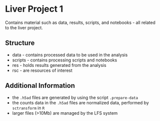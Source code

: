 # Liver Project 1

Contains material such as data, results, scripts, and notebooks - all related to
the liver project. 

## Structure

* data - contains processed data to be used in the analysis
* scripts - contains processing scripts and notebooks
* res - holds results generated from the analysis
* rsc - are resources of interest

## Additional Information
* the `.h5ad` files are generated by using the script `.prepare-data`
* the counts data in the `.h5ad` files are normalized data, performed by `sctransform` in `R`
* larger files (>10Mb) are managed by the LFS system
